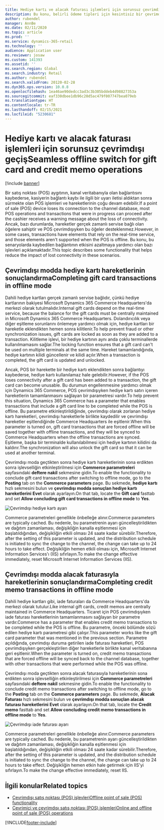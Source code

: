 ```yaml
---
title: Hediye kartı ve alacak faturası işlemleri için sorunsuz çevrimdışı geçiş
description: Bu konu, belirli ödeme tipleri için kesintisiz bir çevrimdışı anahtar sağlayan gelişmelere genel bakış sağlar.
author: rubendel
manager: AnnBe
ms.date: 02/11/2020
ms.topic: article
ms.prod: ''
ms.service: dynamics-365-retail
ms.technology: ''
audience: Application user
ms.reviewer: josaw
ms.custom: 141393
ms.assetid: ''
ms.search.region: Global
ms.search.industry: Retail
ms.author: rubendel
ms.search.validFrom: 20120-02-28
ms.dyn365.ops.version: 10.0.8
ms.openlocfilehash: 1ea46ae90dedcc3ad3c3b305bddeb4d98827353a
ms.sourcegitcommit: eaf330dbee1db96c20d5ac479f007747bea079eb
ms.translationtype: HT
ms.contentlocale: tr-TR
ms.lasthandoff: 02/15/2021
ms.locfileid: "5230681"
---
```

# <a name="seamless-offline-switch-for-gift-card-and-credit-memo-operations"></a><span data-ttu-id="df96d-103">Hediye kartı ve alacak faturası işlemleri için sorunsuz çevrimdışı geçiş</span><span class="sxs-lookup"><span data-stu-id="df96d-103">Seamless offline switch for gift card and credit memo operations</span></span>

[!include [banner](../includes/banner.md)]

<span data-ttu-id="df96d-104">Bir satış noktası (POS) aygıtının, kanal veritabanıyla olan bağlantısını kaybederse, kasiyerin bağlantı kaybı ile ilgili bir uyarı iletisi aldıktan sonra sürmekte olan POS işlemleri ve hareketlerinin çoğu devam edebilir.</span><span class="sxs-lookup"><span data-stu-id="df96d-104">If a point of sale (POS) device loses its connection to the channel database, most POS operations and transactions that were in progress can proceed after the cashier receives a warning message about the loss of connectivity.</span></span> <span data-ttu-id="df96d-105">Ancak, bazı durumlarda, hareketler gerçek zamanlı servise bağlı olan öğelere sahiptir ve POS çevrimdışıyken bu öğeler desteklenmez.</span><span class="sxs-lookup"><span data-stu-id="df96d-105">However, in some cases, transactions have elements that rely on the real-time service, and those elements aren't supported when the POS is offline.</span></span> <span data-ttu-id="df96d-106">Bu konu, bu senaryolarda kaybedilen bağlantının etkisini azaltmaya yardımcı olan bazı işlevleri açıklamaktadır.</span><span class="sxs-lookup"><span data-stu-id="df96d-106">This topic describes some functionality that helps reduce the impact of lost connectivity in these scenarios.</span></span>

## <a name="completing-gift-card-transactions-in-offline-mode"></a><span data-ttu-id="df96d-107">Çevrimdışı modda hediye kartı hareketlerinin sonuçlandırma</span><span class="sxs-lookup"><span data-stu-id="df96d-107">Completing gift card transactions in offline mode</span></span>

<span data-ttu-id="df96d-108">Dahili hediye kartları gerçek zamanlı servise bağlıdır, çünkü hediye kartlarının bakiyesi Microsoft Dynamics 365 Commerce Headquarters'da merkezi olarak tutulmalıdır.</span><span class="sxs-lookup"><span data-stu-id="df96d-108">Internal gift cards depend on the real-time service, because the balance for the gift cards must be centrally maintained in Microsoft Dynamics 365 Commerce Headquarters.</span></span> <span data-ttu-id="df96d-109">Dolandırıcılık veya diğer eşitleme sorunlarını önlemeye yardımcı olmak için, hediye kartları bir hareketle eklendikten hemen sonra kilitlenir.</span><span class="sxs-lookup"><span data-stu-id="df96d-109">To help prevent fraud or other synchronization issues, gift cards are locked as soon as they are added to a transaction.</span></span> <span data-ttu-id="df96d-110">Kilitleme işlevi, bir hediye kartının aynı anda çoklu terminallerde kullanılmamasını sağlar.</span><span class="sxs-lookup"><span data-stu-id="df96d-110">The locking function ensures that a gift card can't be used on multiple terminals at the same time.</span></span> <span data-ttu-id="df96d-111">Hareket tamamlandığında, hediye kartının kilidi güncellenir ve kilidi açılır.</span><span class="sxs-lookup"><span data-stu-id="df96d-111">When a transaction is completed, the gift card is updated and unlocked.</span></span>

<span data-ttu-id="df96d-112">Ancak, POS bir harekette bir hediye kartı eklendikten sonra bağlantıyı kaybederse, hediye kartı kullanılamaz hale gelebilir.</span><span class="sxs-lookup"><span data-stu-id="df96d-112">However, if the POS loses connectivity after a gift card has been added to a transaction, the gift card can become unusable.</span></span> <span data-ttu-id="df96d-113">Bu durumun engellenmesine yardımcı olmak için Dynamics 365 Commerce, POS çevrimdışıyken hediye kartı satırı içeren hareketlerin tamamlanmasını sağlayan bir parametresi vardır.</span><span class="sxs-lookup"><span data-stu-id="df96d-113">To help prevent this situation, Dynamics 365 Commerce has a parameter that enables transactions that include a gift card line to be completed while the POS is offline.</span></span> <span data-ttu-id="df96d-114">Bu parametre etkinleştirildiğinde, çevrimdışı olarak zorlanan hediye kartı hareketleri, çevrimdışı hareketlerle birlikte kaydedilir ve çevrimdışı hareketler eşitlendiğinde Commerce Headquarters ile eşitlenir.</span><span class="sxs-lookup"><span data-stu-id="df96d-114">When this parameter is turned on, gift card transactions that are forced offline will be saved together with offline transactions, and they will be synced to Commerce Headquarters when the offline transactions are synced.</span></span> <span data-ttu-id="df96d-115">Eşitleme, başka bir terminalde kullanılabilmesi için hediye kartının kilidini da kaldırır.</span><span class="sxs-lookup"><span data-stu-id="df96d-115">The synchronization will also unlock the gift card so that it can be used at another terminal.</span></span>

<span data-ttu-id="df96d-116">Çevrimdışı moda geçtikten sonra hediye kartı hareketlerinin sona erdikten sonra işlevselliğin etkinleştirilmesi için **Commerce parametreleri** sayfasındaki **deftere nakil** sekmesine gidin.</span><span class="sxs-lookup"><span data-stu-id="df96d-116">To enable the functionality to conclude gift card transactions after switching to offline mode, go to the **Posting** tab on the **Commerce parameters** page.</span></span> <span data-ttu-id="df96d-117">Bu sekmede, **hediye kartı** hızlı sekmesini bulun ve **çevrimdışı modda sonuçlan hediye kartı hareketlerini** **Evet** olarak ayarlayın.</span><span class="sxs-lookup"><span data-stu-id="df96d-117">On that tab, locate the **Gift card** fasttab and set **Allow concluding gift card transactions in offline mode** to **Yes**.</span></span>

![Çevrimdışı hediye kartı ayarı](../media/gift.png)

<span data-ttu-id="df96d-119">Commerce parametreleri genellikle önbelleğe alınır.</span><span class="sxs-lookup"><span data-stu-id="df96d-119">Commerce parameters are typically cached.</span></span> <span data-ttu-id="df96d-120">Bu nedenle, bu parametrenin ayarı güncelleştirildikten ve dağıtım zamanlaması, değişikliğin kanalla eşitlenmesi için başlatıldığından, değişikliğin etkili olması 24 saate kadar sürebilir.</span><span class="sxs-lookup"><span data-stu-id="df96d-120">Therefore, after the setting of this parameter is updated, and the distribution schedule is initiated to sync the change to the channel, the change can take up to 24 hours to take effect.</span></span> <span data-ttu-id="df96d-121">Değişikliğin hemen etkili olması için, Microsoft Internet Information Services'ı (IIS) sıfırlayın.</span><span class="sxs-lookup"><span data-stu-id="df96d-121">To make the change effective immediately, reset Microsoft Internet Information Services (IIS).</span></span>

## <a name="completing-credit-memo-transactions-in-offline-mode"></a><span data-ttu-id="df96d-122">Çevrimdışı modda alacak faturasıyla hareketlerinin sonuçlandırma</span><span class="sxs-lookup"><span data-stu-id="df96d-122">Completing credit memo transactions in offline mode</span></span>

<span data-ttu-id="df96d-123">Dahili hediye kartları gibi, iade faturaları da Commerce Headquarters'da merkezi olarak tutulur.</span><span class="sxs-lookup"><span data-stu-id="df96d-123">Like internal gift cards, credit memos are centrally maintained in Commerce Headquarters.</span></span> <span data-ttu-id="df96d-124">Ticaret için POS çevrimdışıyken iade faturası hareketlerinin tamamlanmasını sağlayan bir parametre vardır.</span><span class="sxs-lookup"><span data-stu-id="df96d-124">Commerce has a parameter that enables credit memo transactions to be completed while the POS is offline.</span></span> <span data-ttu-id="df96d-125">Bu parametre, önceki bölümde sözü edilen hediye kartı parametresi gibi çalışır.</span><span class="sxs-lookup"><span data-stu-id="df96d-125">This parameter works like the gift card parameter that was mentioned in the previous section.</span></span> <span data-ttu-id="df96d-126">Parametre açıldığında, çevrimdışı duruma getirilen iade faturası hareketleri, POS çevrimdışıyken gerçekleştirilen diğer hareketlerle birlikte kanal veritabanına geri eşitlenir.</span><span class="sxs-lookup"><span data-stu-id="df96d-126">When the parameter is turned on, credit memo transactions that are forced offline will be synced back to the channel database, together with other transactions that were performed while the POS was offline.</span></span>

<span data-ttu-id="df96d-127">Çevrimdışı moda geçtikten sonra alacak faturasıyla hareketlerinin sona erdikten sonra işlevselliğin etkinleştirilmesi için **Commerce parametreleri** sayfasındaki **deftere nakil** sekmesine gidin.</span><span class="sxs-lookup"><span data-stu-id="df96d-127">To enable the functionality to conclude credit memo transactions after switching to offline mode, go to the **Posting** tab on the **Commerce parameters** page.</span></span> <span data-ttu-id="df96d-128">Bu sekmede, **Alacak Faturası** hızlı sekmesini bulun ve **çevrimdışı modda sonuçlan alacak faturası hareketlerini** **Evet** olarak ayarlayın.</span><span class="sxs-lookup"><span data-stu-id="df96d-128">On that tab, locate the **Credit memo** fasttab and set **Allow concluding credit memo transactions in offline mode** to **Yes**.</span></span>

![Çevrimdışı iade faturası ayarı](../media/creditmemo.png)

<span data-ttu-id="df96d-130">Commerce parametreleri genellikle önbelleğe alınır.</span><span class="sxs-lookup"><span data-stu-id="df96d-130">Commerce parameters are typically cached.</span></span> <span data-ttu-id="df96d-131">Bu nedenle, bu parametrenin ayarı güncelleştirildikten ve dağıtım zamanlaması, değişikliğin kanalla eşitlenmesi için başlatıldığından, değişikliğin etkili olması 24 saate kadar sürebilir.</span><span class="sxs-lookup"><span data-stu-id="df96d-131">Therefore, after the setting of this parameter is updated, and the distribution schedule is initiated to sync the change to the channel, the change can take up to 24 hours to take effect.</span></span> <span data-ttu-id="df96d-132">Değişikliğin hemen etkin hale getirmek için IIS'yi sıfırlayın.</span><span class="sxs-lookup"><span data-stu-id="df96d-132">To make the change effective immediately, reset IIS.</span></span>

## <a name="related-topics"></a><span data-ttu-id="df96d-133">İlgili konular</span><span class="sxs-lookup"><span data-stu-id="df96d-133">Related topics</span></span>

- [<span data-ttu-id="df96d-134">Çevrimdışı satış noktası (POS) işlevleri</span><span class="sxs-lookup"><span data-stu-id="df96d-134">Offline point of sale (POS) functionality</span></span>](https://docs.microsoft.com/dynamics365/retail/pos-offline-functionality)
- [<span data-ttu-id="df96d-135">Çevrimiçi ve çevrimdışı satış noktası (POS) işlemleri</span><span class="sxs-lookup"><span data-stu-id="df96d-135">Online and offline point of sale (POS) operations</span></span>](https://docs.microsoft.com/dynamics365/retail/pos-operations)


[!INCLUDE[footer-include](../../includes/footer-banner.md)]